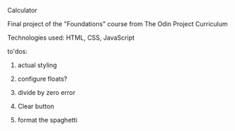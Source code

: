 Calculator

Final project of the "Foundations" course from The Odin Project Curriculum

Technologies used: HTML, CSS, JavaScript

to'dos:


1. actual styling

2. configure floats?

3. divide by zero error

4. Clear button

5. format the spaghetti




